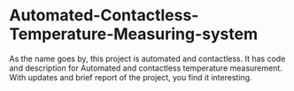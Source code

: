 # Automated-Contactless-Temperature-Measuring-system
As the name goes by, this project is automated and contactless. It has code and description for Automated and contactless temperature measurement. With updates and brief report of the project, you find it interesting.
